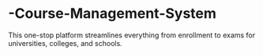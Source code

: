 # -Course-Management-System
This one-stop platform streamlines everything from enrollment to exams for universities, colleges, and schools.

